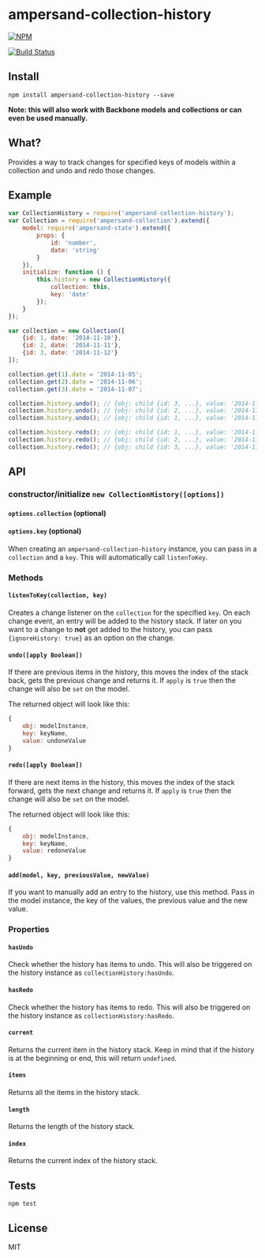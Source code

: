 ampersand-collection-history
===========

[![NPM](https://nodei.co/npm/ampersand-collection-history.png)](https://nodei.co/npm/ampersand-collection-history/)

[![Build Status](https://travis-ci.org/lukekarrys/ampersand-collection-history.png?branch=master)](https://travis-ci.org/lukekarrys/ampersand-collection-history)

## Install

`npm install ampersand-collection-history --save`

**Note: this will also work with Backbone models and collections or can even be used manually.**


## What?

Provides a way to track changes for specified keys of models within a collection and undo and redo those changes.


## Example

```js
var CollectionHistory = require('ampersand-collection-history');
var Collection = require('ampersand-collection').extend({
    model: require('ampersand-state').extend({
        props: {
            id: 'number',
            date: 'string'
        }
    }),
    initialize: function () {
        this.history = new CollectionHistory({
            collection: this,
            key: 'date'
        });
    }
});

var collection = new Collection([
    {id: 1, date: '2014-11-10'},
    {id: 2, date: '2014-11-11'},
    {id: 3, date: '2014-11-12'}
]);

collection.get(1).date = '2014-11-05';
collection.get(2).date = '2014-11-06';
collection.get(3).date = '2014-11-07';

collection.history.undo(); // {obj: child {id: 3, ...}, value: '2014-11-12'}
collection.history.undo(); // {obj: child {id: 2, ...}, value: '2014-11-11'}
collection.history.undo(); // {obj: child {id: 1, ...}, value: '2014-11-10'}

collection.history.redo(); // {obj: child {id: 1, ...}, value: '2014-11-05'}
collection.history.redo(); // {obj: child {id: 2, ...}, value: '2014-11-05'}
collection.history.redo(); // {obj: child {id: 3, ...}, value: '2014-11-07'}
```


## API

### constructor/initialize `new CollectionHistory([options])`
#### `options.collection` (optional)
#### `options.key` (optional)

When creating an `ampersand-collection-history` instance, you can pass in a `collection`
and a `key`. This will automatically call `listenToKey`.


### Methods

#### `listenToKey(collection, key)`

Creates a change listener on the `collection` for the specified `key`. On each change event, an entry
will be added to the history stack. If later on you want to a change to **not** get added to the history,
you can pass `{ignoreHistory: true}` as an option on the change.

#### `undo([apply Boolean])`

If there are previous items in the history, this moves the index of the stack back, gets the previous change and returns it.
If `apply` is `true` then the change will also be `set` on the model.

The returned object will look like this:

```js
{
    obj: modelInstance,
    key: keyName,
    value: undoneValue
}
```

#### `redo([apply Boolean])`

If there are next items in the history, this moves the index of the stack forward, gets the next change and returns it.
If `apply` is `true` then the change will also be `set` on the model.

The returned object will look like this:

```js
{
    obj: modelInstance,
    key: keyName,
    value: redoneValue
}
```

#### `add(model, key, previousValue, newValue)`

If you want to manually add an entry to the history, use this method. Pass in the
model instance, the key of the values, the previous value and the new value.


### Properties

#### `hasUndo`

Check whether the history has items to undo.
This will also be triggered on the history instance as `collectionHistory:hasUndo`.

#### `hasRedo`

Check whether the history has items to redo.
This will also be triggered on the history instance as `collectionHistory:hasRedo`.

#### `current`

Returns the current item in the history stack. Keep in mind that if the history
is at the beginning or end, this will return `undefined`.

#### `items`

Returns all the items in the history stack.

#### `length`

Returns the length of the history stack.

#### `index`

Returns the current index of the history stack.


## Tests

`npm test`


## License

MIT
